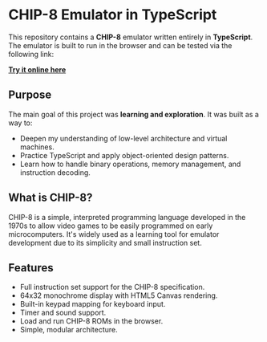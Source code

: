 # CHIP-8 Emulator in TypeScript

This repository contains a **CHIP-8** emulator written entirely in **TypeScript**. The emulator is built to run in the browser and can be tested via the following link:

**[Try it online here](https://simon890.github.io/chip-8/)**

## Purpose

The main goal of this project was **learning and exploration**. It was built as a way to:

- Deepen my understanding of low-level architecture and virtual machines.
- Practice TypeScript and apply object-oriented design patterns.
- Learn how to handle binary operations, memory management, and instruction decoding.

## What is CHIP-8?

CHIP-8 is a simple, interpreted programming language developed in the 1970s to allow video games to be easily programmed on early microcomputers. It's widely used as a learning tool for emulator development due to its simplicity and small instruction set.

## Features

- Full instruction set support for the CHIP-8 specification.
- 64x32 monochrome display with HTML5 Canvas rendering.
- Built-in keypad mapping for keyboard input.
- Timer and sound support.
- Load and run CHIP-8 ROMs in the browser.
- Simple, modular architecture.
